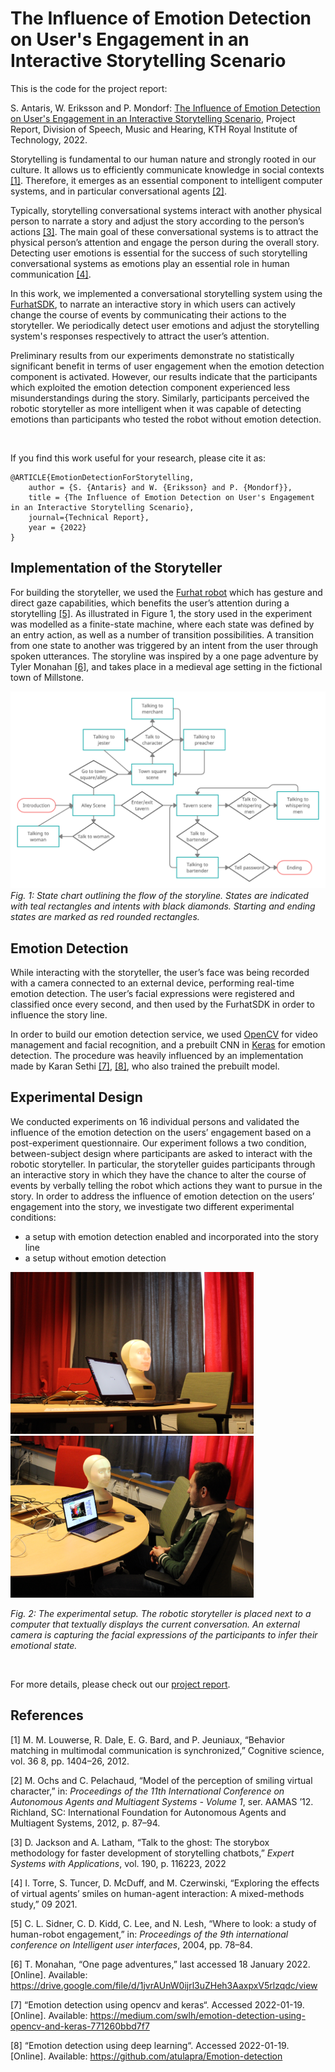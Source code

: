 # The Influence of Emotion Detection on User's Engagement in an Interactive Storytelling Scenario

This is the code for the project report:

S. Antaris, W. Eriksson and P. Mondorf: [The Influence of Emotion Detection on User's Engagement in an Interactive Storytelling Scenario](ProjectReport.pdf), Project Report, Division of Speech, Music and Hearing, KTH Royal Institute of Technology, 2022.

Storytelling is fundamental to our human nature and strongly rooted in our culture. It allows us to efficiently communicate knowledge in social contexts [[1]](#1). Therefore, it emerges as an essential component to intelligent computer systems, and in particular conversational agents [[2]](#2).

Typically, storytelling conversational systems interact with another physical person to narrate a story and adjust the story according to the person’s actions [[3]](#3). The main goal of these conversational systems is to attract the physical person’s attention and engage the person during the overall story. Detecting user emotions is essential for the success of such storytelling conversational systems as emotions play an essential role in human communication [[4]](#4).

In this work, we implemented a conversational storytelling system using the [FurhatSDK](https://furhatrobotics.com/), to narrate an interactive story in which users can actively change the course of events by communicating their actions to the storyteller. We periodically detect user emotions and adjust the storytelling system's responses respectively to attract the user’s attention.

Preliminary results from our experiments demonstrate no statistically significant benefit in terms of user engagement when the emotion detection component is activated.
However, our results indicate that the participants which exploited the emotion detection component experienced less misunderstandings during the story. Similarly, participants perceived the robotic storyteller as more intelligent when it was capable of detecting emotions than participants who tested the robot without emotion detection.

<br />

If you find this work useful for your research, please cite it as: 

```
@ARTICLE{EmotionDetectionForStorytelling,
    author = {S. {Antaris} and W. {Eriksson} and P. {Mondorf}},
    title = {The Influence of Emotion Detection on User's Engagement in an Interactive Storytelling Scenario},
    journal={Technical Report},
    year = {2022}
}
```

## Implementation of the Storyteller

For building the storyteller, we used the [Furhat robot](https://furhatrobotics.com/) which has gesture and direct gaze capabilities, which benefits the user’s attention during a storytelling [[5]](#5). As illustrated in Figure 1, the story used in the experiment was modelled as a finite-state machine, where each state was defined by an entry action, as well as a number of transition possibilities. A transition from one state to another was triggered by an intent from the user through spoken utterances. The storyline was inspired by a one page adventure by Tyler Monahan [[6]](#6), and takes place in a medieval age setting in the fictional town of Millstone.

![StoryFlow](ReadMeFiles/storyflow.png)
*Fig. 1: State chart outlining the flow of the storyline. States are indicated with teal rectangles and intents with black diamonds. Starting and ending states are marked as red rounded rectangles.*

## Emotion Detection

While interacting with the storyteller, the user’s face was being recorded with a camera connected to an external device, performing real-time emotion detection. The user’s facial expressions were registered and classified once every second, and then used by the FurhatSDK in order to influence the story line.

In order to build our emotion detection service, we used [OpenCV](https://opencv.org/) for video management and facial recognition, and a prebuilt CNN in [Keras](https://keras.io/) for emotion detection. The procedure was heavily influenced by an implementation made by Karan Sethi [[7]](#7), [[8]](#8), who also trained the prebuilt model.

## Experimental Design

We conducted experiments on 16 individual persons and validated the influence of the emotion detection on the users’ engagement based on a post-experiment questionnaire. Our experiment follows a two condition, between-subject design where participants are asked to interact with the robotic storyteller. In particular, the storyteller guides participants through an interactive story in which they have the chance to alter the course of events by verbally telling the robot which actions they want to pursue in the story. In order to address the influence of emotion detection on the users’ engagement into the story, we investigate two different experimental conditions:

- a setup with emotion detection enabled and incorporated into the story line
- a setup without emotion detection

<p float="left">
  <img src="ReadMeFiles/experimental_setup_a.JPG" width="389" />
  <img src="ReadMeFiles/experimental_setup_b.JPG" width="389" /> 
</p>

*Fig. 2: The experimental setup. The robotic storyteller is placed next to a computer that textually displays the current conversation. An external camera is capturing the facial expressions of the participants to infer their emotional state.*

<br />

For more details, please check out our [project report](ProjectReport.pdf).


## References
<a id="1">[1]</a> M. M. Louwerse, R. Dale, E. G. Bard, and P. Jeuniaux, “Behavior matching in multimodal communication is synchronized,” Cognitive science, vol. 36 8, pp. 1404–26, 2012.

<a id="2">[2]</a> M. Ochs and C. Pelachaud, “Model of the perception of smiling virtual character,” in: *Proceedings of the 11th International Conference on Autonomous Agents and Multiagent Systems - Volume 1*, ser. AAMAS ’12. Richland, SC: International Foundation for Autonomous Agents and Multiagent Systems, 2012, p. 87–94.

<a id="3">[3]</a> D. Jackson and A. Latham, “Talk to the ghost: The storybox methodology for faster development of storytelling chatbots,” *Expert Systems with Applications*, vol. 190, p. 116223, 2022

<a id="4">[4]</a> I. Torre, S. Tuncer, D. McDuff, and M. Czerwinski, “Exploring the effects of virtual agents’ smiles on human-agent interaction: A mixed-methods study,” 09 2021.

<a id="5">[5]</a> C. L. Sidner, C. D. Kidd, C. Lee, and N. Lesh, “Where to look: a study of human-robot engagement,” in: *Proceedings of the 9th international conference on Intelligent user interfaces*, 2004, pp. 78–84.

<a id="6">[6]</a> T. Monahan, “One page adventures,” last accessed 18 January 2022. [Online]. Available: https://drive.google.com/file/d/1jvrAUnW0ijrl3uZHeh3AaxpxV5rlzqdc/view

<a id="6">[7]</a> “Emotion detection using opencv and keras“. Accessed 2022-01-19. [Online]. Available: https://medium.com/swlh/emotion-detection-using-opencv-and-keras-771260bbd7f7

<a id="6">[8]</a> “Emotion detection using deep learning“. Accessed 2022-01-19. [Online]. Available: https://github.com/atulapra/Emotion-detection